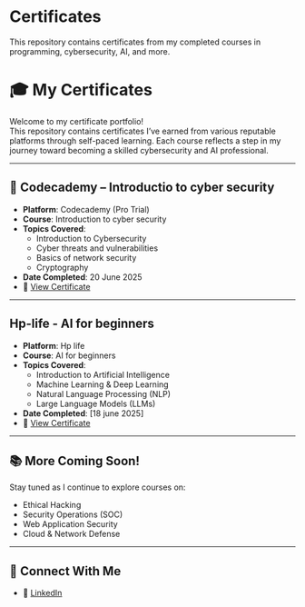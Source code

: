 # Certificates
This repository contains certificates from my completed courses in programming, cybersecurity, AI, and more.
# 🎓 My Certificates

Welcome to my certificate portfolio!  
This repository contains certificates I’ve earned from various reputable platforms through self-paced learning. Each course reflects a step in my journey toward becoming a skilled cybersecurity and AI professional.

---

## 🧠 Codecademy – Introductio  to cyber security
- **Platform**: Codecademy (Pro Trial)
- **Course**: Introduction to cyber security
- **Topics Covered**:  
  - Introduction to Cybersecurity  
  - Cyber threats and vulnerabilities
  - Basics of network security  
  - Cryptography
- **Date Completed**: 20 June 2025  
- 📄 [View Certificate](certificate.pdf)

---

## Hp-life - AI for beginners
- **Platform**: Hp life
- **Course**: AI for beginners
- **Topics Covered**:  
  - Introduction to Artificial Intelligence    
  - Machine Learning & Deep Learning  
  - Natural Language Processing (NLP)  
  - Large Language Models (LLMs)
- **Date Completed**: [18 june 2025]  
- 📄 [View Certificate](certificate_2.pdf)

---

## 📚 More Coming Soon!
Stay tuned as I continue to explore courses on:
- Ethical Hacking
- Security Operations (SOC)
- Web Application Security
- Cloud & Network Defense

---

## 🔗 Connect With Me
- 💼 [LinkedIn](www.linkedin.com/in/syed-ali-asghar-b61012370)

